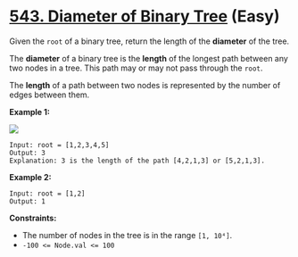 # [543. Diameter of Binary Tree][link] (Easy)

[link]: https://leetcode.com/problems/diameter-of-binary-tree/

Given the `root` of a binary tree, return the length of the **diameter** of the tree.

The **diameter** of a binary tree is the **length** of the longest path between any two nodes in a
tree. This path may or may not pass through the `root`.

The **length** of a path between two nodes is represented by the number of edges between them.

**Example 1:**

![](https://assets.leetcode.com/uploads/2021/03/06/diamtree.jpg)

```
Input: root = [1,2,3,4,5]
Output: 3
Explanation: 3 is the length of the path [4,2,1,3] or [5,2,1,3].
```

**Example 2:**

```
Input: root = [1,2]
Output: 1
```

**Constraints:**

- The number of nodes in the tree is in the range `[1, 10⁴]`.
- `-100 <= Node.val <= 100`
